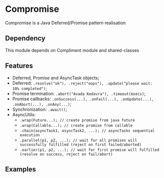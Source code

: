 Compromise
==========

Compromise is a Java Deferred/Promise pattern realisation

Dependency
----------
This module depends on Compliment module and shared-classes

Features
--------
* Deferred, Promise and AsyncTask objects;
* Deferred: ```.resolve("ok"), .reject("oops"), .update("please wait: 10% completed")```;
* Promise termination: ```.abort("Avada Kedavra"), .timeout(msecs)```;
* Promise callbacks: ```.onSuccess(...), .onFail(...), .onUpdate(...), .onAbort(...), .onAny(...)```;
* Synchronization: ```.await()```;
* AsyncUtils:
  - ```.wrap(Future...); // create promise from java future```
  - ```.wrap(Callable...); // create promise from callable```
  - ```.chain(asyncTask1, asyncTask2, ...); // asyncTasks sequential execution```
  - ```.parallel(p1, p2, ...); // wait for all promises will successfully fulfilled (reject on first failed/aborted)```
  - ```.earlier(p1, p2, ...); // wait for first promise will fulfilled (resolve on success, reject on fail/abort)```

Examples
--------

```Java

```